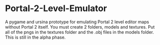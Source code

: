 # Portal-2-Level-Emulator
A pygame and ursina prototype for emulating Portal 2 level editor maps without Portal 2 itself.
You must create 2 folders, models and textures. Put all of the pngs in the textures folder and the .obj files in the models folder.
This is still in the alpha phase.
